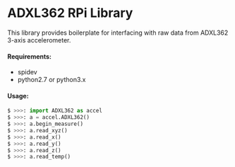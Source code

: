 # ADXL362 RPi Library
This library provides boilerplate for interfacing with raw data from ADXL362 3-axis accelerometer. 

#### Requirements:
* spidev
* python2.7 or python3.x

#### Usage: 
``` python
$ >>>: import ADXL362 as accel
$ >>>: a = accel.ADXL362()
$ >>>: a.begin_measure()
$ >>>: a.read_xyz()
$ >>>: a.read_x()
$ >>>: a.read_y()
$ >>>: a.read_z()
$ >>>: a.read_temp()
```

